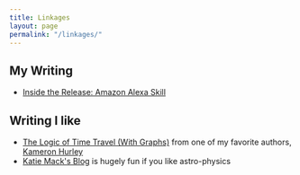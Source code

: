 ```yaml
---
title: Linkages 
layout: page
permalink: "/linkages/"
---
```


## My Writing
* [Inside the Release: Amazon Alexa Skill](https://medium.com/digital-health-innovation/inside-the-release-amazon-alexa-skill-3dfee2bc3818)

## Writing I like
* [The Logic of Time Travel (With Graphs)](https://www.kameronhurley.com/the-logic-of-time-travel-with-graphs/) from one of my favorite authors, [Kameron Hurley](https://www.kameronhurley.com)
* [Katie Mack's Blog](http://astrokatie.blogspot.com/) is hugely fun if you like astro-physics
